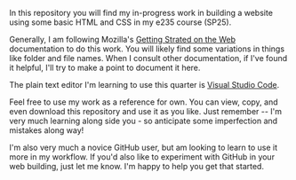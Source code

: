 In this repository you will find my in-progress work in building a website using some basic HTML and CSS in my e235 course (SP25).

Generally, I am following Mozilla's [Getting Strated on the Web](https://developer.mozilla.org/en-US/docs/Learn_web_development/Getting_started) documentation to do this work. You will likely find some variations in things like folder and file names. When I consult other documentation, if I've found it helpful, I'll try to make a point to document it here. 

The plain text editor I'm learning to use this quarter is [Visual Studio Code](https://developer.mozilla.org/en-US/docs/Learn_web_development/Getting_started).

Feel free to use my work as a reference for own. You can view, copy, and even download this repository and use it as you like. Just remember -- I'm very much learning along side you - so anticipate some imperfection and mistakes along way!

I'm also very much a novice GitHub user, but am looking to learn to use it more in my workflow. If you'd also like to experiment with GitHub in your web building, just let me know. I'm happy to help you get that started. 
